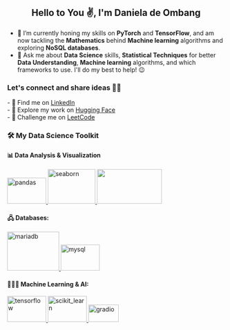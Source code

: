 <h2 align="center">Hello to You ✌️, I'm Daniela de Ombang</h2>

- 🌱 I’m currently honing my skills on **PyTorch** and **TensorFlow**, and am now tackling the **Mathematics** behind **Machine learning** algorithms and exploring **NoSQL databases**.
- 💬 Ask me about **Data Science** skills, **Statistical Techniques** for better **Data Understanding**, **Machine learning** algorithms, and which frameworks to use. I'll do my best to help! 😉

<h3 align="left">Let's connect and share ideas 🤝🏻 </h3>
<p align="left">
- 💼 Find me on <a href="https://linkedin.com/in/daniela-de-ombang" target="_blank">LinkedIn </a> <br>
- 🤗 Explore my work on <a href="https://huggingface.co/DanWDO" target="_blank">Hugging Face</a> <br>
- 🧠 Challenge me on <a href="https://leetcode.com/u/WPDO" target="_blank">LeetCode</a> <br>
</p>


<h3 align="left"> 🛠️ My Data Science Toolkit</h3>

<div>
<h4>  📊 Data Analysis & Visualization </h4>
  <a href="https://www.w3schools.com/python/pandas/default.asp" target="_blank" rel="noreferrer"> 
    <img src="https://geo-python-site.readthedocs.io/en/latest/_images/pandas_logo.png" alt="pandas" width="90" height="60"/> 
  </a> 
  <a href="https://seaborn.pydata.org/" target="_blank" rel="noreferrer"> 
    <img src="https://seaborn.pydata.org/_images/logo-wide-lightbg.svg" alt="seaborn" width="110" height="80"/> 
  </a>
  <a href= "https://www.microsoft.com/en-us/power-platform/products/power-bi" target="_blank" rel="noreferrer"> 
    <img width="150" height="80" src="https://www.dbgurus.com.au/wp-content/uploads/2023/05/power-bi-icon-7-300x80.png" />	
  </a>
</div>

<div>
<h4>🖧 Databases:</h4>
<p align="left">
  <a href="https://mariadb.org/" target="_blank" rel="noreferrer"> 
    <img src="https://upload.wikimedia.org/wikipedia/commons/c/ca/MariaDB_colour_logo.svg" alt="mariadb" width="120" height="90"/> 
  </a> 
  <a href="https://www.mysql.com/" target="_blank" rel="noreferrer"> 
    <img src="https://upload.wikimedia.org/wikipedia/fr/6/62/MySQL.svg" alt="mysql" width="90" height="60"/> 
  </a>
</p>

</div>

<div>
<h4>👩🏻‍💻 Machine Learning & AI:</h4>
<p align="left">
  <a href="https://www.tensorflow.org" target="_blank" rel="noreferrer"> 
    <img src="https://upload.wikimedia.org/wikipedia/commons/a/ab/TensorFlow_logo.svg" alt="tensorflow" width="90" height="60"/> 
  </a> 
  <a href="https://scikit-learn.org/" target="_blank" rel="noreferrer"> 
    <img src="https://upload.wikimedia.org/wikipedia/commons/0/05/Scikit_learn_logo_small.svg" alt="scikit_learn" width="90" height="60"/> 
  </a>
  <a href="https://gradio.app/" target="_blank" rel="noreferrer"> 
    <img src="https://vectorseek.com/wp-content/uploads/2023/12/Gradio-Logo-Vector.svg-.png" alt="gradio" width="70" height="40"/> 
  </a>
</p>
</div>
